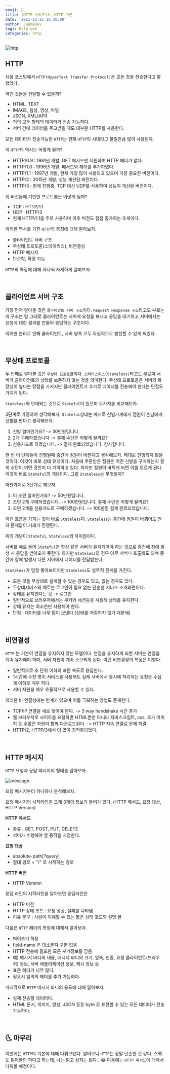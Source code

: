 ```yaml
---
emoji: 🍄
title: (HTTP 시리즈)3. HTTP 기본
date: '2021-11-25 16:30:00'
author: JaeMeDev
tags: http web
categories: http
---
```


![http](img/http.png)

## HTTP

처음 포스팅에서 `HTTP(HyperText Transfer Protocol)`은 모든 것을 전송한다고 말했었다.

어떤 것들을 전달할 수 있을까?

- HTML, TEXT
- IMAGE, 음성, 영상, 파일
- JSON, XML(API)
- 거의 모든 형태의 데이터가 전송 가능하다.
- 서버 간에 데이터를 주고받을 때도 대부분 HTTP를 사용한다.

모든 데이터가 전송가능한 `HTTP`는 현재 `HTTP`의 시대라고 불릴만큼 많이 사용된다. 

이 `HTTP`의 역사는 어떻게 될까?

- HTTP/0.9 : 1991년 개발, GET 메서드만 지원하며 HTTP 헤더가 없다.
- HTTP/1.0 : 1996년 개발, 메서드와 헤더를 추가하였다.
- HTTP/1.1 : 1997년 개발, 현재 가장 많이 사용되고 있으며 가장 중요한 버전이다.
- HTTP/2 : 2015년 개발, 성능 개선된 버전이다.
- HTTP/3 : 현재 진행중, TCP 대신 UDP를 사용하며 성능이 개선된 버전이다.

위 버전들에 기반한 프로토콜은 어떻게 될까?

- TCP : HTTP/1.1
- UDP : HTTP/3
- 현재 HTTP/1.1을 주로 사용하며 이후 버전도 점점 증가하는 추세이다.

이러한 역사를 가진 `HTTP`의 특징에 대해 알아보자.

- 클라이언트 서버 구조
- 무상태 프로토콜(스테이리스), 비연결성
- HTTP 메시지
- 단순함, 확장 가능

`HTTP`의 특징에 대해 하나씩 자세하게 살펴보자.

<br/>

## 클라이언트 서버 구조

가장 먼저 알아볼 것은 `클라이언트 서버 구조`이다. `Request Response 구조`라고도 부르는 이 구조는 
말 그대로 클라이언트는 서버에 요청을 보내고 응답을 대기하고 서버에서는 요청에 대한 결과를 만들어 응답하는 구조이다.

이러한 분리로 인해 클라이언트, 서버 양쪽 모두 독립적으로 발전할 수 있게 되었다.

<br/>

## 무상태 프로토콜

두 번째로 알아볼 것은 `무상태 프로토콜`이다. `스테이스리스(Stateless)`라고도 부르며 서버가 클라이언트의 상태를 보존하지 않는 것을 의미한다.
무상태 프로토콜은 서버의 확장성이 높다는 장점을 가지지만 클라이언트가 추가로 데이터를 전송해야 한다는 단점도 가지게 된다.

`Stateless`와 반대되는 것으로 `Stateful`이 있으며 두가지를 비교해보자.

3단계로 가정하여 생각해보자. `Stateful`상태는 예시로 신발가게에서 점원이 손님에게 신발을 판다고 생각해보자.
1. 신발 얼마인가요? -> 30만원입니다.
2. 2개 구매하겠습니다 -> 결제 수단은 어떻게 될까요?
3. 신용카드로 하겠습니다. -> 결제 완료되었습니다. 감사합니다.

한 번 이 단계들이 진행될때 중간에 점원이 바뀐다고 생각해보자. 제대로 진행되지 않을 것이다. 이것이 바로 상태 유지이다.
처음에 주문받은 점원은 어떤 신발을 구매하는지 결제 수단이 어떤 것인지 다 기억하고 있다. 하지만 점원이 바뀌게 되면 이를 모르게 된다. 이것이
바로 `Stateful`의 개념이다. 그럼 `Stateless`는 무엇일까?

마찬가지로 3단계로 해보자.
1. 이 조던 얼마인가요? -> 50만원입니다.
2. 조던 2개 구매하겠습니다. -> 100만원입니다. 결제 수단은 어떻게 될까요?
3. 조던 2개를 신용카드로 구매하겠습니다. -> 100만원 결제 완료되었습니다.

이런 흐름을 가지는 것이 바로 `Stateless`다. `Stateless`는 중간에 점원이 바뀌어도 전혀 문제없이 거래가 진행된다.

위의 개념이 `Stateful`, `Stateless`의 차이점이다.

서버를 예로 들어 `Stateful`은 항상 같은 서버가 유지되어야 하는 것으로 중간에 장애 발생 시 응답을 받아오지 못한다. 하지만 
`Stateless`의 경우 아무 서버나 호출해도 되며 중간에 장애 발생시 다른 서버에서 데이터를 전달받는다.

`Stateless`가 엄청 좋아보이지만 `Stateless`도 실무적 한계를 가진다.
- 모든 것을 무상태로 설계할 수 있는 경우도 있고, 없는 경우도 있다.
- 무상태서비스의 예로는 로그인이 필요 없는 단순한 서비스 소개화면이다.
- 상태를 유지한다는 것 -> 로그인
- 일반적으로 브라우저에서는 쿠키와 세션등을 사용해 상태를 유지한다.
- 상태 유지는 최소한만 사용해야 한다.
- 단점 : 데이터를 너무 많이 보낸다.(상태를 저장하지 않기 때문에)

<br/>

## 비연결성

`HTTP` 는 기본이 연결을 유지하지 않는 모델이다. 연결을 유지하게 되면 서버는 연결을 계속 유지해야 하며,
서버 자원이 계속 소모되게 된다. 이런 비연결성의 특징은 이렇다.

- 일반적으로 초 단위 이하의 빠른 속도로 응답한다.
- 1시간에 수천 명이 서비스를 사용해도 실제 서버에서 동시에 처리하는 요청은 수십 개 이하로 매우 작다.
- 서버 자원을 매우 효율적으로 사용할 수 있다.

이러한 비 연결성에는 한계가 있으며 이를 극복하는 방법도 존재한다.

- TCP/IP 연결을 새로 맺어야 한다. -> 3 way handshake 시간 추가
- 웹 브라우저로 사이트를 요청하면 HTML뿐만 아니라 자바스크립트, css, 추가 이미지 등 수많은 자원이 함께 다운로드된다. -> HTTP 지속 연결로 문제 해결
- HTTP/2, HTTP/3에서 더 많이 최적화되었다.

<br/>

## HTTP 메시지

`HTTP` 요청과 응답 메시지의 형태를 알아보자.

![message](img/message.png)

요청 메시지부터 하나하나 분석해보자.

요청 메시지의 시작라인은 크게 3개의 정보가 들어가 있다. (HTTP 메서드, 요청 대상, HTTP Version)

<b>HTTP 메서드</b>
- 종류 : GET, POST, PUT, DELETE
- 서버가 수행해야 할 동작을 지정한다.

<b>요청 대상</b>
- absolute-path[?query]
- 절대 경로 = "/" 로 시작하는 경로

<b>HTTP 버전</b>
- HTTP Version

응답 라인의 시작라인을 알아보면 응답라인은 
- HTTP 버전
- HTTP 상태 코드 : 요청 성공, 실패를 나타냄
- 이유 문구 : 사람이 이해할 수 있는 짧은 상태 코드와 설명 글

다음은 `HTTP` 헤더의 특징에 대해서 알아보자.
- 띄어쓰기 허용
- field-name 은 대소문자 구문 없음
- HTTP 전송에 필요한 모든 부가정보를 담음
- 예) 메시지 바디의 내용, 메시지 바디의 크기, 압축, 인증, 요청 클라이언트(브라우저) 정보, 서버 애플리케이션 정보, 캐시 정보 등
- 표준 헤더가 너무 많다.
- 필요시 임의의 헤더를 추가 가능하다.

마지막으로 `HTTP` 메시지 바디의 용도에 대해 알아보자.
- 실제 전송할 데이터다.
- HTML 문서, 이미지, 영상, JSON 등등 byte 로 표현할 수 있는 모든 데이터가 전송 가능하다.

<br/>

## 🌜 마무리

이번에는 `HTTP`의 기본에 대해 다뤄보았다. 알아보니 `HTTP`는 정말 단순한 것 같다. 스펙도 읽어볼만
하다고 하는데, 나는 읽고 싶지는 않다...😂 다음에는 `HTTP 메서드`에 대해서 다뤄볼 예정이다.

<br/>
